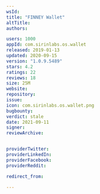 ```yaml
---
wsId: 
title: "FINNEY Wallet"
altTitle: 
authors:

users: 1000
appId: com.sirinlabs.os.wallet
released: 2019-01-13
updated: 2020-09-15
version: "1.0.9.5489"
stars: 4.2
ratings: 22
reviews: 18
size: 25M
website: 
repository: 
issue: 
icon: com.sirinlabs.os.wallet.png
bugbounty: 
verdict: stale
date: 2021-09-11
signer: 
reviewArchive:


providerTwitter: 
providerLinkedIn: 
providerFacebook: 
providerReddit: 

redirect_from:

---
```




